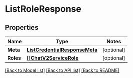 # ListRoleResponse

## Properties
Name | Type | Notes
------------ | ------------- | -------------
**Meta** | [**ListCredentialResponseMeta**](ListCredentialResponse_meta.md) | [optional] 
**Roles** | [**[]ChatV2ServiceRole**](chat.v2.service.role.md) | [optional] 

[[Back to Model list]](../README.md#documentation-for-models) [[Back to API list]](../README.md#documentation-for-api-endpoints) [[Back to README]](../README.md)



